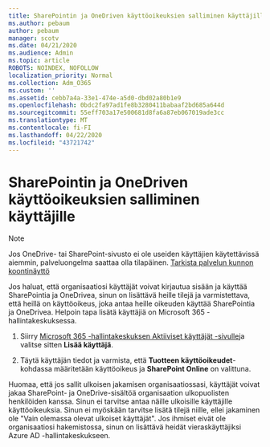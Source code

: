 ```yaml
---
title: SharePointin ja OneDriven käyttöoikeuksien salliminen käyttäjille
ms.author: pebaum
author: pebaum
manager: scotv
ms.date: 04/21/2020
ms.audience: Admin
ms.topic: article
ROBOTS: NOINDEX, NOFOLLOW
localization_priority: Normal
ms.collection: Adm_O365
ms.custom: ''
ms.assetid: cebb7a4a-33e1-474e-a5d0-dbd02a80b1e9
ms.openlocfilehash: 0bdc2fa97ad1fe8b3280411babaaf2bd685a644d
ms.sourcegitcommit: 55eff703a17e500681d8fa6a87eb067019ade3cc
ms.translationtype: MT
ms.contentlocale: fi-FI
ms.lasthandoff: 04/22/2020
ms.locfileid: "43721742"
---
```

# <a name="give-users-access-to-sharepoint-and-onedrive"></a>SharePointin ja OneDriven käyttöoikeuksien salliminen käyttäjille

> [!NOTE]
> Jos OneDrive- tai SharePoint-sivusto ei ole useiden käyttäjien käytettävissä aiemmin, palveluongelma saattaa olla tilapäinen. [Tarkista palvelun kunnon koontinäyttö](https://portal.office.com/adminportal/home#/servicehealth)
  
Jos haluat, että organisaatiosi käyttäjät voivat kirjautua sisään ja käyttää SharePointia ja OneDrivea, sinun on lisättävä heille tilejä ja varmistettava, että heillä on käyttöoikeus, joka antaa heille oikeuden käyttää SharePointia ja OneDrivea. Helpoin tapa lisätä käyttäjiä on Microsoft 365 -hallintakeskuksessa.
  
1. Siirry [Microsoft 365 -hallintakeskuksen Aktiiviset käyttäjät -sivulle](https://portal.office.com/adminportal/home#/users)ja valitse sitten **Lisää käyttäjä**.
    
2. Täytä käyttäjän tiedot ja varmista, että **Tuotteen käyttöoikeudet**-kohdassa määritetään käyttöoikeus ja **SharePoint Online** on valittuna. 
    
Huomaa, että jos sallit ulkoisen jakamisen organisaatiossasi, käyttäjät voivat jakaa SharePoint- ja OneDrive-sisältöä organisaation ulkopuolisten henkilöiden kanssa. Sinun ei tarvitse antaa näille ulkoisille käyttäjille käyttöoikeuksia. Sinun ei myöskään tarvitse lisätä tilejä niille, ellei jakaminen ole "Vain olemassa olevat ulkoiset käyttäjät". Jos ihmiset eivät ole organisaatiosi hakemistossa, sinun on lisättävä heidät vieraskäyttäjiksi Azure AD -hallintakeskukseen.
  

